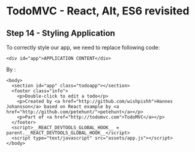 
# TodoMVC - React, Alt, ES6 revisited


## Step 14 - Styling Application

To correctly style our app, we need to replace following code: 

``` 
<div id="app">APPLICATION CONTENT</div>
```  

By :

``` 
<body>
  <section id="app" class="todoapp"></section>
  <footer class="info">
    <p>Double-click to edit a todo</p>
    <p>Created by <a href="http://github.com/wishpishh">Hannes Johansson</a> based on React example by <a href="http://github.com/petehunt/">petehunt</a></p>
    <p>Part of <a href="http://todomvc.com">TodoMVC</a></p>
  </footer>
  <script>__REACT_DEVTOOLS_GLOBAL_HOOK__ = parent.__REACT_DEVTOOLS_GLOBAL_HOOK__</script>
  <script type="text/javascript" src="assets/app.js"></script>
</body>
```
